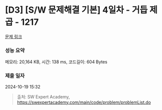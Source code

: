 # [D3] [S/W 문제해결 기본] 4일차 - 거듭 제곱 - 1217 

[문제 링크](https://swexpertacademy.com/main/code/problem/problemDetail.do?contestProbId=AV14dUIaAAUCFAYD) 

### 성능 요약

메모리: 20,164 KB, 시간: 138 ms, 코드길이: 604 Bytes

### 제출 일자

2024-10-19 15:32



> 출처: SW Expert Academy, https://swexpertacademy.com/main/code/problem/problemList.do